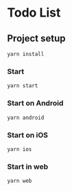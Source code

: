 # Todo List

## Project setup
```
yarn install
```

### Start
```
yarn start
```

### Start on Android
```
yarn android
```

### Start on iOS
```
yarn ios
```

### Start in web
```
yarn web
```